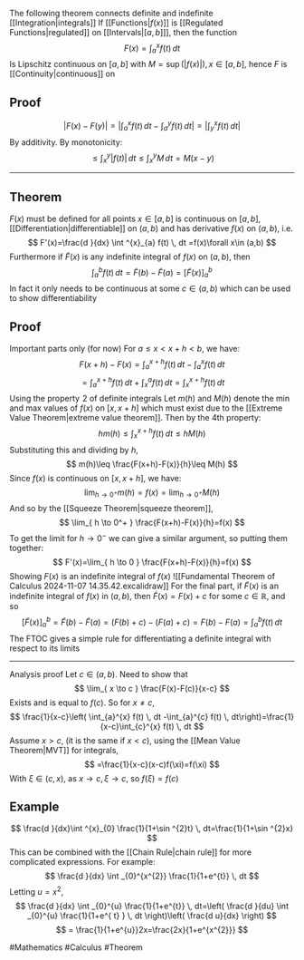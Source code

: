 The following theorem connects definite and indefinite [[Integration|integrals]]
If [[Functions|$f(x)$]] is [[Regulated Functions|regulated]] on [[Intervals|$[a,b]$]], then the function
$$
F(x)=\int ^{x}_{a} f(t) \, dt 
$$
Is Lipschitz continuous on $[a,b]$ with $M=\sup(\left| f(x) \right|),x\in[a,b]$, hence $F$ is [[Continuity|continuous]] on 
## Proof
$$
\left| F(x)-F(y) \right| =\left| \int_{a}^{x} f(t) \, dt -\int_{a}^{y} f(t) \, dt  \right|=\left| \int_{y}^{x} f(t) \, dt   \right| 
$$
By additivity. By monotonicity:
$$
\leq \int_{x}^{y} \left| f(t) \right|  \, dt \leq \int_{x}^{y} M \, dt =M(x-y)
$$
___
## Theorem
$F(x)$ must be defined for all points $x\in[a,b]$ is continuous on $[a,b]$, [[Differentiation|differentiable]] on $(a,b)$ and has derivative $f(x)$ on $(a,b)$, i.e.
$$
F'(x)=\frac{d }{dx} \int ^{x}_{a} f(t) \, dt =f(x)\forall x\in (a,b)
$$
Furthermore if $\tilde{F}(x)$ is any indefinite integral of $f(x)$ on $(a,b)$, then
$$
\int ^{b}_{a} f(t) \, dt =\tilde{F}(b)-\tilde{F}(a)=[\tilde{F}(x)]^b_{a}
$$
In fact it only needs to be continuous at some $c\in(a,b)$ which can be used to show differentiability
## Proof
Important parts only (for now)
For $a\leq x<x+h<b$, we have:
$$
    F(x+h)-F(x)=\int ^{x+h}_{a} f(t) \, dt -\int ^{x}_{a} f(t) \, dt
$$
$$
= \int ^{x+h}_{a} f(t) \, dt +\int ^{a}_{x} f(t) \, dt =\int _{x}^{x+h}f(t) \, dt 
$$
Using the property $\hspace{0pt}2$ of definite integrals
Let $m(h)$ and $M(h)$ denote the min and max values of $f(x)$ on $[x,x+h]$ which must exist due to the [[Extreme Value Theorem|extreme value theorem]]. Then by the 4th property:
$$
hm(h)\leq \int _{x}^{x+h}f(t) \, dt \leq hM(h)
$$
Substituting this and dividing by $h$,
$$
m(h)\leq \frac{F(x+h)-F(x)}{h}\leq M(h)
$$
Since $f(x)$ is continuous on $[x,x+h]$, we have:
$$
\lim_{ h \to 0^+ } m(h)=f(x)=\lim_{ h \to 0^+ } M(h)
$$
And so by the [[Squeeze Theorem|squeeze theorem]],
$$
\lim_{ h \to 0^+ } \frac{F(x+h)-F(x)}{h}=f(x)
$$
To get the limit for $h\to0^-$ we can give a similar argument, so putting them together:
$$
F'(x)=\lim_{ h \to 0 } \frac{F(x+h)-F(x)}{h}=f(x)
$$
Showing $F(x)$ is an indefinite integral of $f(x)$
![[Fundamental Theorem of Calculus 2024-11-07 14.35.42.excalidraw]]
For the final part, if $\tilde{F}(x)$ is an indefinite integral of $f(x)$ in $(a,b)$, then $\tilde{F}(x)=F(x)+c$ for some $c\in\mathbb{R}$, and so
$$
[\tilde{F}(x)]_{a}^{b}=\tilde{F}(b)-\tilde{F}(a)=(F(b)+c)-(F(a)+c)=F(b)-F(a)=\int ^{b}_{a} f(t) \, dt 
$$
The FTOC gives a simple rule for differentiating a definite integral with respect to its limits
___
Analysis proof
Let $c\in(a,b)$. Need to show that
$$
\lim_{ x \to c }  \frac{F(x)-F(c)}{x-c}
$$
Exists and is equal to $f(c)$. So for $x\neq c$,
$$
\frac{1}{x-c}\left( \int_{a}^{x} f(t) \, dt  -\int_{a}^{c} f(t) \, dt\right)=\frac{1}{x-c}\int_{c}^{x} f(t) \, dt 
$$
Assume $x>c$, (it is the same if $x<c$), using the [[Mean Value Theorem|MVT]] for integrals,
$$
=\frac{1}{x-c}(x-c)f(\xi)=f(\xi)
$$
With $\xi \in(c,x)$, as $x\to c,\xi\to c$, so $f(\xi)=f(c)$

## Example
$$
\frac{d }{dx}\int ^{x}_{0} \frac{1}{1+\sin ^{2}t}  \, dt=\frac{1}{1+\sin ^{2}x}
$$
This can be combined with the [[Chain Rule|chain rule]] for more complicated expressions. For example:
$$
\frac{d }{dx} \int _{0}^{x^{2}} \frac{1}{1+e^{t}} \, dt
$$
Letting $u=x^{2}$,
$$
\frac{d }{dx} \int _{0}^{u} \frac{1}{1+e^{t}} \, dt=\left( \frac{d }{du} \int _{0}^{u} \frac{1}{1+e^{ t} } \, dt  \right)\left( \frac{d u}{dx}  \right)
$$
$$
= \frac{1}{1+e^{u}}2x=\frac{2x}{1+e^{x^{2}}}
$$

#Mathematics #Calculus #Theorem 